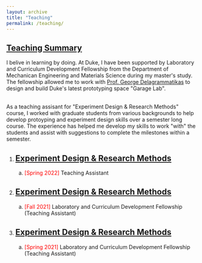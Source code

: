 ```yaml
---
layout: archive
title: "Teaching"
permalink: /teaching/
---
```



<h2> <u>Teaching Summary</u></h2>
<p> I belive in learning by doing. At Duke, I have been supported by Laboratory and Curriculum Development Fellowship from the Department of Mechanican Engineering and Materials Science during my master's study. The fellowship allowed me to work with <a href ="https://mems.duke.edu/faculty/george-delagrammatikas" >Prof. George Delagrammatikas</a> to design and build Duke's latest prototyping space "Garage Lab". <br><br>


As a teaching assisant for "Experiment Design & Research Methods" course, I worked with graduate students from various backgrounds to help develop protoyping and experiment design skills over a semester long course. The experience has helped me develop my skills to work "with" the students and assist with suggestions to complete the milestones within a semester.

<ol>

<li><h2><a href="https://sites.duke.edu/memscapstone/technical-communication/">Experiment Design & Research Methods</a></h2> 
<ol style="list-style-type: lower-alpha; padding-bottom: 0;">
  <li > <font style="color:red">[Spring 2022]</font> Teaching Assistant</li>
</ol>
</li>

<li><h2><a href="https://sites.duke.edu/memscapstone/technical-communication/">Experiment Design & Research Methods</a></h2> 
<ol style="list-style-type: lower-alpha; padding-bottom: 0;">
  <li > <font style="color:red">[Fall 2021]</font> Laboratory and Curriculum Development Fellowship (Teaching Assistant)</li>
</ol>
</li>

<li><h2><a href="https://sites.duke.edu/memscapstone/technical-communication/">Experiment Design & Research Methods</a></h2> 
<ol style="list-style-type: lower-alpha; padding-bottom: 0;">
  <li > <font style="color:red">[Spring 2021]</font> Laboratory and Curriculum Development Fellowship (Teaching Assistant)</li>
</ol>
</li>

</ol>













<!-- ---
title: "Comparative study of fluid flow and heat transfer in microchannels with uniformly varying cross-section."
collection: publications
permalink: /publication/microchannel-cross-section
#excerpt: 'This paper is about the number 1. The number 2 is left for future work.'
#date: 2019
venue: 'In Proceedings of Emerging Trends in Mechanical Engineering (pp.
25–30). Warangal, Telangana.'
#paperurl: 'http://academicpages.github.io/files/paper1.pdf'
citation: 'Chatterjee, A., Valaparla, R. K., Prakash, R., Balasubramanian, K. (2019). Comparative study of fluid flow and heat transfer in microchannels with uniformly varying cross-section. In Proceedings of Emerging Trends in Mechanical Engineering (pp. 25–30). Warangal, Telangana.'
---
This paper is about the number 1. The number 2 is left for future work.

[Download paper here](http://academicpages.github.io/files/paper1.pdf)

Recommended citation: Your Name, You. (2009). "Paper Title Number 1." <i>Journal 1</i>. 1(1). -->
